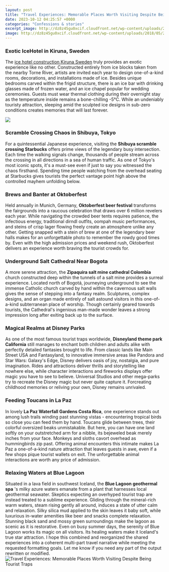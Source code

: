 ```yaml
---
layout: post
title: "Travel Experiences: Memorable Places Worth Visiting Despite Being Tourist Traps"
date: 2023-10-12 04:25:57 +0000
categories: "Confessions & stories"
excerpt_image: http://dz8z45gu0xcif.cloudfront.net/wp-content/uploads/2018/05/24090115/tourist-traps-1.jpg
image: http://dz8z45gu0xcif.cloudfront.net/wp-content/uploads/2018/05/24090115/tourist-traps-1.jpg
---
```


### Exotic IceHotel in Kiruna, Sweden  
The [ice hotel construction Kiruna Sweden](https://thetopnews.github.io/page14/) truly provides an exotic experience like no other. Constructed entirely from ice blocks taken from the nearby Torne River, artists are invited each year to design one-of-a-kind rooms, decorations, and installations made of ice. Besides unique bedrooms carved within the frigid structure, there is an ice bar with drinking glasses made of frozen water, and an ice chapel popular for wedding ceremonies. Guests must wear thermal clothing during their overnight stay as the temperature inside remains a bone-chilling -5°C. While an undeniably touristy attraction, sleeping amid the sculpted ice designs in sub-zero conditions creates memories that will last forever.

![](https://img.izismile.com/img/img11/20180528/640/some_tourist_traps_are_actually_very_much_worth_visiting_640_12.jpg)
### Scramble Crossing Chaos in Shibuya, Tokyo
For a quintessential Japanese experience, visiting the **Shibuya scramble crossing Starbucks** offers prime views of the legendary busy intersection. Each time the walking signals change, thousands of people stream across the crossing in all directions in a sea of human traffic. As one of Tokyo's most iconic spots, it's a must-see even if just to say you witnessed the chaos firsthand. Spending time people watching from the overhead seating at Starbucks gives tourists the perfect vantage point high above the controlled mayhem unfolding below. 
### Brews and Banter at Oktoberfest 
Held annually in Munich, Germany, **Oktoberfest beer festival** transforms the fairgrounds into a raucous celebration that draws over 6 million revelers each year. While navigating the crowded beer tents requires patience, the infectious energy, traditional dirndl outfits, oompah music performances, and steins of crisp lager flowing freely create an atmosphere unlike any other. Getting snapped with a stein of brew at one of the legendary beer halls makes for an unforgettable photo to remember the rowdy good times by. Even with the high admission prices and weekend rush, Oktoberfest delivers an experience worth braving the tourist crowds for.
### Underground Salt Cathedral Near Bogota
A more serene attraction, the **Zipaquira salt mine cathedral Colombia** church constructed deep within the tunnels of a salt mine provides a surreal experience. Located north of Bogotá, journeying underground to see the immense Catholic church carved by hand within the cavernous salt walls gives the sense of stepping into a fantasy realm. Sculptures, complex designs, and an organ made entirely of salt astound visitors in this one-of-a-kind subterranean place of worship. Though certainly geared towards tourists, the Cathedral's ingenious man-made wonder leaves a strong impression long after exiting back up to the surface.
### Magical Realms at Disney Parks 
As one of the most famous tourist traps worldwide, **Disneyland theme park California** still manages to enchant both children and adults alike with perfectly detailed fantasies brought to life. From classic lands like Main Street USA and Fantasyland, to innovative immersive areas like Pandora and Star Wars: Galaxy's Edge, Disney delivers oasis of joy, nostalgia, and pure imagination. Rides and attractions deliver thrills and storytelling like nowhere else, while character interactions and fireworks displays offer magic you have to see to believe. Universal Studios and other mega-parks try to recreate the Disney magic but never quite capture it. Forcreating childhood memories or reliving your own, Disney remains unrivaled.
### Feeding Toucans in La Paz 
In lovely **La Paz Waterfall Gardens Costa Rica**, one experience stands out among lush trails winding past stunning vistas - encountering tropical birds so close you can feed them by hand. Toucans glide between trees, their colorful oversized beaks unmistakable. But here, you can have one land softly on your outstretched arm for a nibble, its bejeweled beak merely inches from your face. Monkeys and sloths cavort overhead as hummingbirds zip past. Offering animal encounters this intimate makes La Paz a one-of-a-kind nature attraction that leaves guests in awe, even if a few shops pique tourist wallets on exit. The unforgettable animal interactions are worth any price of admission.
### Relaxing Waters at Blue Lagoon 
Situated in a lava field in southwest Iceland, the **Blue Lagoon geothermal spa** 's milky azure waters emanate from a plant that harnesses local geothermal seawater. Skeptics expecting an overhyped tourist trap are instead treated to a sublime experience. Gliding through the mineral-rich warm waters, steam rising gently all around, induces a state of utter calm and relaxation. Silky silica mud applied to the skin leaves it baby soft, while luxurious in-water amenities like beer and snacks complete relaxation. Stunning black sand and mossy green surroundings make the lagoon as scenic as it is restorative. Even on busy summer days, the serenity of Blue Lagoon works its magic on all visitors. Its healing waters make it Iceland's true star attraction.
I hope this combined and reorganized the shared experiences into a coherent multi-part travel narrative while meeting the requested formatting goals. Let me know if you need any part of the output rewritten or modified.
![Travel Experiences: Memorable Places Worth Visiting Despite Being Tourist Traps](http://dz8z45gu0xcif.cloudfront.net/wp-content/uploads/2018/05/24090115/tourist-traps-1.jpg)